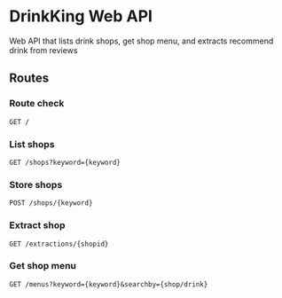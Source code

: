 # DrinkKing Web API
Web API that lists drink shops, get shop menu, and extracts recommend drink from reviews

## Routes
### Route check
`GET /`

### List shops
`GET /shops?keyword={keyword}`


### Store shops
`POST /shops/{keyword}`

### Extract shop
`GET /extractions/{shopid}`

### Get shop menu
`GET /menus?keyword={keyword}&searchby={shop/drink}`
